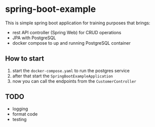 # spring-boot-example

This is simple spring boot application for training purposes that brings:
- rest API controller (Spring Web) for CRUD operations
- JPA with PostgreSQL 
- docker compose to up and running PostgreSQL container

## How to start

1. start the `docker-compose.yaml` to run the postgres service
2. after that start the `SpringBootExampleApplication`
3. now you can call the endpoints from the `CustomerController`

## TODO
- logging
- format code
- testing